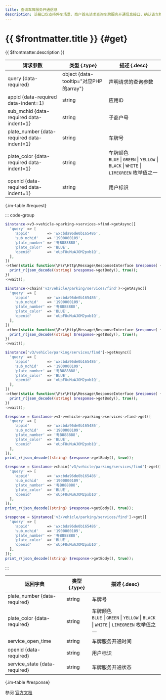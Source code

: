 ```yaml
---
title: 查询车牌服务开通信息
description: 该接口仅支持停车场景，商户首先请求查询车牌服务开通信息接口，确认该车牌，是否被该用户开通车主服务。
---
```


# {{ $frontmatter.title }} {#get}

{{ $frontmatter.description }}

| 请求参数 | 类型 {.type} | 描述 {.desc}
| --- | --- | ---
| query {data-required} | object {data-tooltip="对应PHP的array"} | 声明请求的查询参数
| appid {data-required data-indent=1} | string | 应用ID
| sub_mchid {data-required data-indent=1} | string | 子商户号
| plate_number {data-required data-indent=1} | string | 车牌号
| plate_color {data-required data-indent=1} | string | 车牌颜色<br/>`BLUE` \| `GREEN` \| `YELLOW` \| `BLACK` \| `WHITE` \| `LIMEGREEN` 枚举值之一
| openid {data-required data-indent=1} | string | 用户标识

{.im-table #request}

::: code-group

```php [异步纯链式]
$instance->v3->vehicle->parking->services->find->getAsync([
  'query' => [
    'appid'        => 'wxcbda96de0b165486',
    'sub_mchid'    => '1900000109',
    'plate_number' => '粤B888888',
    'plate_color'  => 'BLUE',
    'openid'       => 'oUpF8uMuAJOM2pxb1Q',
  ],
])
->then(static function(\Psr\Http\Message\ResponseInterface $response) {
  print_r(json_decode((string) $response->getBody(), true));
})
->wait();
```

```php [异步声明式]
$instance->chain('v3/vehicle/parking/services/find')->getAsync([
  'query' => [
    'appid'        => 'wxcbda96de0b165486',
    'sub_mchid'    => '1900000109',
    'plate_number' => '粤B888888',
    'plate_color'  => 'BLUE',
    'openid'       => 'oUpF8uMuAJOM2pxb1Q',
  ],
])
->then(static function(\Psr\Http\Message\ResponseInterface $response) {
  print_r(json_decode((string) $response->getBody(), true));
})
->wait();
```

```php [异步属性式]
$instance['v3/vehicle/parking/services/find']->getAsync([
  'query' => [
    'appid'        => 'wxcbda96de0b165486',
    'sub_mchid'    => '1900000109',
    'plate_number' => '粤B888888',
    'plate_color'  => 'BLUE',
    'openid'       => 'oUpF8uMuAJOM2pxb1Q',
  ],
])
->then(static function(\Psr\Http\Message\ResponseInterface $response) {
  print_r(json_decode((string) $response->getBody(), true));
})
->wait();
```

```php [同步纯链式]
$response = $instance->v3->vehicle->parking->services->find->get([
  'query' => [
    'appid'        => 'wxcbda96de0b165486',
    'sub_mchid'    => '1900000109',
    'plate_number' => '粤B888888',
    'plate_color'  => 'BLUE',
    'openid'       => 'oUpF8uMuAJOM2pxb1Q',
  ],
]);
print_r(json_decode((string) $response->getBody(), true));
```

```php [同步声明式]
$response = $instance->chain('v3/vehicle/parking/services/find')->get([
  'query' => [
    'appid'        => 'wxcbda96de0b165486',
    'sub_mchid'    => '1900000109',
    'plate_number' => '粤B888888',
    'plate_color'  => 'BLUE',
    'openid'       => 'oUpF8uMuAJOM2pxb1Q',
  ],
]);
print_r(json_decode((string) $response->getBody(), true));
```

```php [同步属性式]
$response = $instance['v3/vehicle/parking/services/find']->get([
  'query' => [
    'appid'        => 'wxcbda96de0b165486',
    'sub_mchid'    => '1900000109',
    'plate_number' => '粤B888888',
    'plate_color'  => 'BLUE',
    'openid'       => 'oUpF8uMuAJOM2pxb1Q',
  ],
]);
print_r(json_decode((string) $response->getBody(), true));
```

:::

| 返回字典 | 类型 {.type} | 描述 {.desc}
| --- | --- | ---
| plate_number {data-required} | string | 车牌号
| plate_color {data-required} | string | 车牌颜色<br/>`BLUE` \| `GREEN` \| `YELLOW` \| `BLACK` \| `WHITE` \| `LIMEGREEN` 枚举值之一
| service_open_time | string | 车牌服务开通时间
| openid {data-required} | string | 用户标识
| service_state {data-required} | string | 车牌服务开通状态

{.im-table #response}

参阅 [官方文档](https://pay.weixin.qq.com/wiki/doc/apiv3_partner/apis/chapter8_8_1.shtml)
